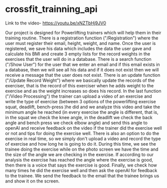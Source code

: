 # crossfit_trainning_api
Link to the video- https://youtu.be/xNZTbHj9JV0

Our project is designed for Powerlifting trainers which will help them in their training routine.
There is a registration function ("/Registration") where the user must register their email, height, weight, and name. Once the user is registered, we save his data which includes the data the user gave and calculate his BMI and create 3 empty lists for the record weights in the exercises that the user will do in a database.
There is a search function ("/Show User") for the user that we enter an email and if this email exists in a database, then we will see all his data and if it does not exist then we will receive a message that the user does not exist.
There is an update function ("/Update Record Weight") where we basically update the records of the exerciser, that is the record of this exerciser when he adds weight to the exercise and as the weight increases so does his record.
In the last function ("/Video Processing") the trainer can upload a video of an exercise and write the type of exercise (between 3 options of the powerlifting exercise squat, deadlift, bench-press )he did and we analyze this video and take the minimum angle he reached (in every exercise the angle is different, that is, in the squat we check the knee angle, in the deadlift we check the back angle and bench press we check elbow angle) and send this angle to openAI and receive feedback on the video if the trainer did the exercise well or not and tips for doing the exercise well. There is also an option to do the exercise in real time, so we simply don't upload a video and record the type of exercise and how long he is going to do it. During this time, we see the trainee doing the exercise while on the photo screen we have the time and the size of the angle we are checking in the exercise. If according to our analysis the exercise has reached the angle where the exercise is good, then there is a voice that says the exercise is good. Finally, we check how many times he did the exercise well and then ask the openAI for feedback to the trainee.
We send the feedback to the email that the trainee brings us and show it on the screen.
